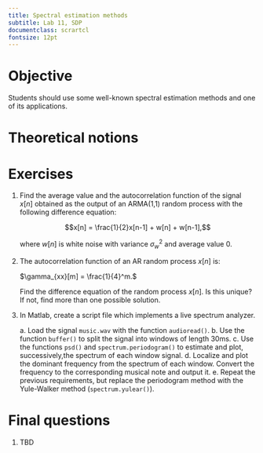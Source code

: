 ```yaml
---
title: Spectral estimation methods
subtitle: Lab 11, SDP
documentclass: scrartcl
fontsize: 12pt
---
```


# Objective

Students should use some well-known spectral estimation methods 
and one of its applications.

# Theoretical notions

# Exercises

1. Find the average value and the autocorrelation function of the 
signal $x[n]$ obtained as the output of an ARMA(1,1) random process with
the following difference equation:
    
	$$x[n] = \frac{1}{2}x[n-1] + w[n] + w[n-1],$$
	
	where $w[n]$ is white noise with variance $\sigma_w^2$ and average value $0$.
	
2. The autocorrelation function of an AR random process $x[n]$ is:

    $\gamma_{xx}[m] = \frac{1}{4}^m.$
	
	Find the difference equation of the random process $x[n]$. Is this unique? 
	If not, find more than one possible solution.

3. In Matlab, create a script file which implements a live spectrum analyzer.
    
	a. Load the signal `music.wav` with the function `audioread()`.
	b. Use the function `buffer()` to split the signal into windows 
	of length 30ms.
	c. Use the functions `psd()` and `spectrum.periodogram()` to estimate
	and plot, successively,the spectrum of each window signal.
	d. Localize and plot the dominant frequency from the spectrum of each window.
	Convert the frequency to the corresponding musical note and output it.
	e. Repeat the previous requirements, but replace the periodogram method 
	with the Yule-Walker method (`spectrum.yulear()`).

# Final questions

1. TBD
